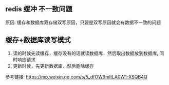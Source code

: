 ## redis 缓冲 不一致问题

原因: 缓存和数据库双存储双写原因，只要是双写原因就会有数据不一致的问题

## 缓存+数据库读写模式

1. 读的时候先读缓存，缓存没有的话就读数据库，然后取出数据放到数据库, 同时响应请求
2. 更新时候，先更新数据库，然后删除缓存

参考链接: https://mp.weixin.qq.com/s/5_dfOW9mltLA0W1-XSQB4Q
